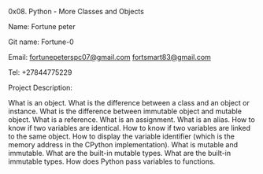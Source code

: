 0x08. Python - More Classes and Objects

Name: Fortune peter

Git name: Fortune-0

Email: fortunepeterspc07@gmail.com
	fortsmart83@gmail.com

Tel: +27844775229

Project Description:

What is an object. What is the difference between a class and an object or instance. What is the difference between immutable object and mutable object. What is a reference. What is an assignment. What is an alias. How to know if two variables are identical. How to know if two variables are linked to the same object. How to display the variable identifier (which is the memory address in the CPython implementation). What is mutable and immutable. What are the built-in mutable types. What are the built-in immutable types. How does Python pass variables to functions.
